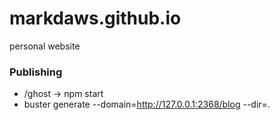 markdaws.github.io
==================

personal website

### Publishing
* /ghost -> npm start
* buster generate --domain=http://127.0.0.1:2368/blog --dir=.
